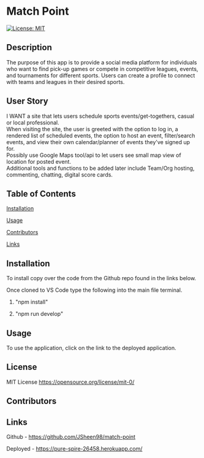 # Match Point

[![License: MIT](https://img.shields.io/badge/License-MIT-yellow.svg)](https://opensource.org/licenses/MIT)

## Description

The purpose of this app is to provide a social media platform for individuals who want to find pick-up games or compete in competitive leagues, events, and tournaments for different sports. Users can create a profile to connect with teams and leagues in their desired sports.

## User Story

I WANT a site that lets users schedule sports events/get-togethers, casual or local professional.<br />
When visiting the site, the user is greeted with the option to log in, a rendered list of scheduled events, the option to host an event, filter/search events, and view their own calendar/planner of events they've signed up for.<br />
Possibly use Google Maps tool/api to let users see small map view of location for posted event.<br />
Additional tools and functions to be added later include Team/Org hosting, commenting, chatting, digital score cards.<br />

## Table of Contents

[Installation](#installation)

[Usage](#usage)

[Contributors](#contributors)

[Links](#links)

## Installation

To install copy over the code from the Github repo found in the links below.

Once cloned to VS Code type the following into the main file terminal.

1. "npm install"

2. "npm run develop"

## Usage

To use the application, click on the link to the deployed application.

## License

MIT License https://opensource.org/license/mit-0/

## Contributors

## Links

Github - https://github.com/JSheen98/match-point

Deployed - https://pure-spire-26458.herokuapp.com/
